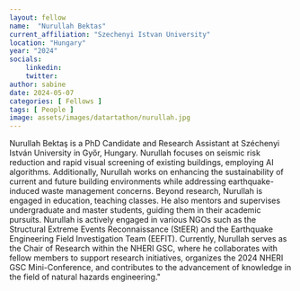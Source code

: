 ```yaml
---
layout: fellow
name:  "Nurullah Bektas"
current_affiliation: "Szechenyi Istvan University"
location: "Hungary"
year: "2024"
socials:
    linkedin: 
    twitter: 
author: sabine
date: 2024-05-07
categories: [ Fellows ]
tags: [ People ]
image: assets/images/datartathon/nurullah.jpg
---
```


Nurullah Bektaş is a PhD Candidate and Research Assistant at Széchenyi István University in Győr, Hungary. Nurullah  focuses on seismic risk reduction and rapid visual screening of existing buildings, employing AI algorithms. Additionally, Nurullah works on enhancing the sustainability of current and future building environments while addressing earthquake-induced waste management concerns. Beyond research, Nurullah is engaged in education, teaching classes. He also mentors and supervises undergraduate and master students, guiding them in their academic pursuits. Nurullah is actively engaged in various NGOs such as the Structural Extreme Events Reconnaissance (StEER) and the Earthquake Engineering Field Investigation Team (EEFIT). Currently, Nurullah serves as the Chair of Research within the NHERI GSC, where he collaborates with fellow members to support research initiatives, organizes the 2024 NHERI GSC Mini-Conference, and contributes to the advancement of knowledge in the field of natural hazards engineering."
